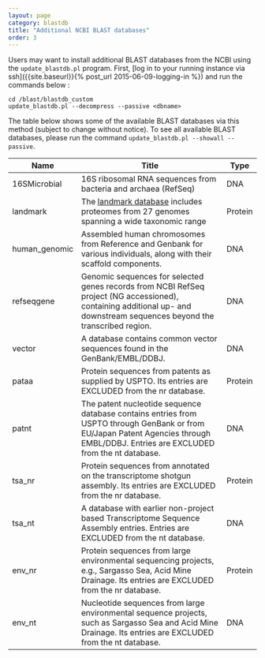 ```yaml
---
layout: page
category: blastdb
title: "Additional NCBI BLAST databases"
order: 3
---
```


Users may want to install additional BLAST databases from the NCBI using the
`update_blastdb.pl` program. First, [log in to your running
instance via ssh]({{site.baseurl}}{% post_url 2015-06-09-logging-in %}) and run the
commands below :

    cd /blast/blastdb_custom
    update_blastdb.pl --decompress --passive <dbname>


The table below shows some of the available BLAST databases via this method (subject to change without notice). To see all available BLAST databases, please run the command `update_blastdb.pl --showall --passive`.

|Name    |Title                |Type|
|--------|---------------------|----|
|16SMicrobial      |16S ribosomal RNA sequences from bacteria and archaea (RefSeq)|DNA |
|landmark      |The [landmark database](https://blast.ncbi.nlm.nih.gov/smartblast/smartBlast.cgi?CMD=Web&PAGE_TYPE=BlastDocs) includes proteomes from 27 genomes spanning a wide taxonomic range  |Protein|
|human_genomic|Assembled human chromosomes from Reference and Genbank for various individuals, along with their scaffold components.|DNA|
|refseqgene|Genomic sequences for selected genes records from NCBI RefSeq project (NG accessioned), containing additional up- and downstream sequences beyond the transcribed region.|DNA|
|vector|A database contains common vector sequences found in the GenBank/EMBL/DDBJ.|DNA|
|pataa|Protein sequences from patents as supplied by USPTO. Its entries are EXCLUDED from the nr database.|Protein|
|patnt|The patent nucleotide sequence database contains entries from USPTO through GenBank or from EU/Japan Patent Agencies through EMBL/DDBJ. Entries are EXCLUDED from the nt database.|DNA|
|tsa_nr|Protein sequences from annotated on the transcriptome shotgun assembly. Its entries are EXCLUDED from the nr database.|Protein|
|tsa_nt|A database with earlier non-project based Transcriptome Sequence Assembly entries. Entries are EXCLUDED from the nt database.|DNA|
|env_nr|Protein sequences from large environmental sequencing projects, e.g., Sargasso Sea, Acid Mine Drainage. Its entries are EXCLUDED from the nr database.|Protein|
|env_nt|Nucleotide sequences from large environmental sequence projects, such as Sargasso Sea and Acid Mine Drainage. Its entries are EXCLUDED from the nt database.|DNA|
